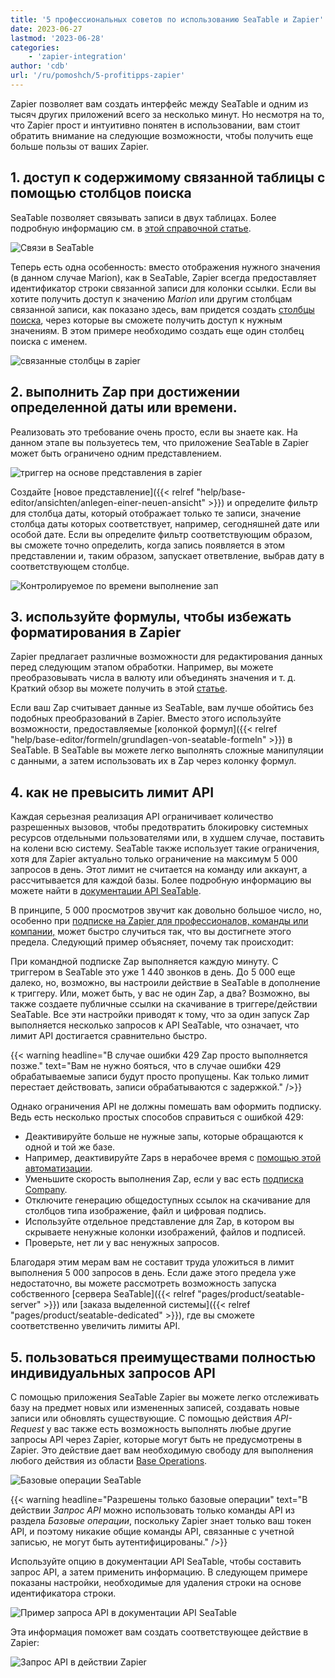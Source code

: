 ```yaml
---
title: '5 профессиональных советов по использованию SeaTable и Zapier'
date: 2023-06-27
lastmod: '2023-06-28'
categories:
    - 'zapier-integration'
author: 'cdb'
url: '/ru/pomoshch/5-profitipps-zapier'
---
```


Zapier позволяет вам создать интерфейс между SeaTable и одним из тысяч других приложений всего за несколько минут. Но несмотря на то, что Zapier прост и интуитивно понятен в использовании, вам стоит обратить внимание на следующие возможности, чтобы получить еще больше пользы от ваших Zapier.

## 1\. доступ к содержимому связанной таблицы с помощью столбцов поиска

SeaTable позволяет связывать записи в двух таблицах. Более подробную информацию см. в [этой справочной статье](https://seatable.io/ru/docs/arbeiten-in-tabellen/tabellen-miteinander-verlinken/).

![Связи в SeaTable](images/zapier-linked-columns.png)

Теперь есть одна особенность: вместо отображения нужного значения (в данном случае Marion), как в SeaTable, Zapier всегда предоставляет идентификатор строки связанной записи для колонки ссылки. Если вы хотите получить доступ к значению _Marion_ или другим столбцам связанной записи, как показано здесь, вам придется создать [столбцы поиска](https://seatable.io/ru/docs/verknuepfungen/die-lookup-funktion/), через которые вы сможете получить доступ к нужным значениям. В этом примере необходимо создать еще один столбец поиска с именем.

![связанные столбцы в zapier](images/zapier-linked-columns2.png)

## 2\. выполнить Zap при достижении определенной даты или времени.

Реализовать это требование очень просто, если вы знаете как. На данном этапе вы пользуетесь тем, что приложение SeaTable в Zapier может быть ограничено одним представлением.

![триггер на основе представления в zapier](images/zapier-view-based-trigger.png)

Создайте [новое представление]({{< relref "help/base-editor/ansichten/anlegen-einer-neuen-ansicht" >}}) и определите фильтр для столбца даты, который отображает только те записи, значение столбца даты которых соответствует, например, сегодняшней дате или особой дате. Если вы определите фильтр соответствующим образом, вы сможете точно определить, когда запись появляется в этом представлении и, таким образом, запускает ответвление, выбрав дату в соответствующем столбце.

![Контролируемое по времени выполнение зап](images/zapier-view-based-trigger2.png)

## 3\. используйте формулы, чтобы избежать форматирования в Zapier

Zapier предлагает различные возможности для редактирования данных перед следующим этапом обработки. Например, вы можете преобразовывать числа в валюту или объединять значения и т. д. Краткий обзор вы можете получить в этой [статье](https://zapier.com/blog/updates/593/introducing-formatter-by-zapier).

Если ваш Zap считывает данные из SeaTable, вам лучше обойтись без подобных преобразований в Zapier. Вместо этого используйте возможности, предоставляемые [колонкой формул]({{< relref "help/base-editor/formeln/grundlagen-von-seatable-formeln" >}}) в SeaTable. В SeaTable вы можете легко выполнять сложные манипуляции с данными, а затем использовать их в Zap через колонку формул.

## 4\. как не превысить лимит API

Каждая серьезная реализация API ограничивает количество разрешенных вызовов, чтобы предотвратить блокировку системных ресурсов отдельными пользователями или, в худшем случае, поставить на колени всю систему. SeaTable также использует такие ограничения, хотя для Zapier актуально только ограничение на максимум 5 000 запросов в день. Этот лимит не считается на команду или аккаунт, а рассчитывается для каждой базы. Более подробную информацию вы можете найти в [документации API SeaTable](https://api.seatable.com/reference/limits).

В принципе, 5 000 просмотров звучит как довольно большое число, но, особенно при [подписке на Zapier для профессионалов, команды или компании,](https://zapier.com/app/pricing) может быстро случиться так, что вы достигнете этого предела. Следующий пример объясняет, почему так происходит:

При командной подписке Zap выполняется каждую минуту. С триггером в SeaTable это уже 1 440 звонков в день. До 5 000 еще далеко, но, возможно, вы настроили действие в SeaTable в дополнение к триггеру. Или, может быть, у вас не один Zap, а два? Возможно, вы также создаете публичные ссылки на скачивание в триггере/действии SeaTable. Все эти настройки приводят к тому, что за один запуск Zap выполняется несколько запросов к API SeaTable, что означает, что лимит API достигается сравнительно быстро.

{{< warning headline="В случае ошибки 429 Zap просто выполняется позже." text="Вам не нужно бояться, что в случае ошибки 429 обрабатываемые записи будут просто пропущены. Как только лимит перестает действовать, записи обрабатываются с задержкой." />}}

Однако ограничения API не должны помешать вам оформить подписку. Ведь есть несколько простых способов справиться с ошибкой 429:

- Деактивируйте больше не нужные запы, которые обращаются к одной и той же базе.
- Например, деактивируйте Zaps в нерабочее время с [помощью этой автоматизации](https://zapier.com/apps/schedule/integrations/zapier-manager/23903/turn-off-a-zap-after-business-hours).
- Уменьшите скорость выполнения Zap, если у вас есть [подписка Company](https://help.zapier.com/hc/en-us/articles/8495924437005-Can-I-control-when-my-Zap-runs-).
- Отключите генерацию общедоступных ссылок на скачивание для столбцов типа изображение, файл и цифровая подпись.
- Используйте отдельное представление для Zap, в котором вы скрываете ненужные колонки изображений, файлов и подписей.
- Проверьте, нет ли у вас ненужных запросов.

Благодаря этим мерам вам не составит труда уложиться в лимит выполнения 5 000 запросов в день. Если даже этого предела уже недостаточно, вы можете рассмотреть возможность запуска собственного [сервера SeaTable]({{< relref "pages/product/seatable-server" >}}) или [заказа выделенной системы]({{< relref "pages/product/seatable-dedicated" >}}), где вы сможете соответственно увеличить лимиты API.

## 5\. пользоваться преимуществами полностью индивидуальных запросов API

С помощью приложения SeaTable Zapier вы можете легко отслеживать базу на предмет новых или измененных записей, создавать новые записи или обновлять существующие. С помощью действия _API-Request_ у вас также есть возможность выполнять любые другие запросы API через Zapier, которые могут быть не предусмотрены в Zapier. Это действие дает вам необходимую свободу для выполнения любого действия из области [Base Operations](https://api.seatable.com).

![Базовые операции SeaTable](images/seatable-api-base-operations.png)

{{< warning headline="Разрешены только базовые операции" text="В действии _Запрос API_ можно использовать только команды API из раздела _Базовые операции_, поскольку Zapier знает только ваш токен API, и поэтому никакие общие команды API, связанные с учетной записью, не могут быть аутентифицированы." />}}

Используйте опцию в документации API SeaTable, чтобы составить запрос API, а затем применить информацию. В следующем примере показаны настройки, необходимые для удаления строки на основе идентификатора строки.

![Пример запроса API в документации API SeaTable](images/api-request-seatable.png)

Эта информация поможет вам создать соответствующее действие в Zapier:

![Запрос API в действии Zapier](images/api-request-zapier.png)
